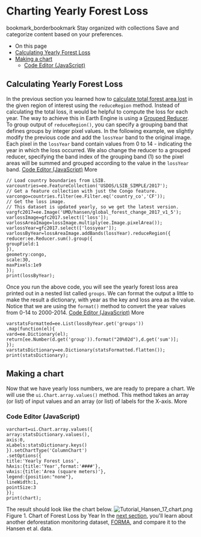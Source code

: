  
#  Charting Yearly Forest Loss 
bookmark_borderbookmark Stay organized with collections  Save and categorize content based on your preferences. 
  * On this page
  * [Calculating Yearly Forest Loss](https://developers.google.com/earth-engine/tutorials/tutorial_forest_03a#calculating-yearly-forest-loss)
  * [Making a chart](https://developers.google.com/earth-engine/tutorials/tutorial_forest_03a#making-a-chart)
    * [Code Editor (JavaScript)](https://developers.google.com/earth-engine/tutorials/tutorial_forest_03a#code-editor-javascript_2)


## Calculating Yearly Forest Loss
In the previous section you learned how to [calculate total forest area lost](https://developers.google.com/earth-engine/tutorials/tutorial_forest_03#calculating-pixel-areas) in the given region of interest using the `reduceRegion` method. Instead of calculating the total loss, it would be helpful to compute the loss for each year. The way to achieve this in Earth Engine is using a [Grouped Reducer](https://developers.google.com/earth-engine/guides/reducers_grouping).
To group output of `reduceRegion()`, you can specify a grouping band that defines groups by integer pixel values. In the following example, we slightly modify the previous code and add the `lossYear` band to the original image. Each pixel in the `lossYear` band contain values from 0 to 14 - indicating the year in which the loss occurred. We also change the reducer to a grouped reducer, specifying the band index of the grouping band (1) so the pixel areas will be summed and grouped according to the value in the `lossYear` band. 
[Code Editor (JavaScript)](https://developers.google.com/earth-engine/tutorials/tutorial_forest_03a#code-editor-javascript-sample) More
```
// Load country boundaries from LSIB.
varcountries=ee.FeatureCollection('USDOS/LSIB_SIMPLE/2017');
// Get a feature collection with just the Congo feature.
varcongo=countries.filter(ee.Filter.eq('country_co','CF'));
// Get the loss image.
// This dataset is updated yearly, so we get the latest version.
vargfc2017=ee.Image('UMD/hansen/global_forest_change_2017_v1_5');
varlossImage=gfc2017.select(['loss']);
varlossAreaImage=lossImage.multiply(ee.Image.pixelArea());
varlossYear=gfc2017.select(['lossyear']);
varlossByYear=lossAreaImage.addBands(lossYear).reduceRegion({
reducer:ee.Reducer.sum().group({
groupField:1
}),
geometry:congo,
scale:30,
maxPixels:1e9
});
print(lossByYear);
```

Once you run the above code, you will see the yearly forest loss area printed out in a nested list called `groups`. We can format the output a little to make the result a dictionary, with year as the key and loss area as the value. Notice that we are using the `format()` method to convert the year values from 0-14 to 2000-2014.
[Code Editor (JavaScript)](https://developers.google.com/earth-engine/tutorials/tutorial_forest_03a#code-editor-javascript-sample) More
```
varstatsFormatted=ee.List(lossByYear.get('groups'))
.map(function(el){
vard=ee.Dictionary(el);
return[ee.Number(d.get('group')).format("20%02d"),d.get('sum')];
});
varstatsDictionary=ee.Dictionary(statsFormatted.flatten());
print(statsDictionary);
```

## Making a chart
Now that we have yearly loss numbers, we are ready to prepare a chart. We will use the `ui.Chart.array.values()` method. This method takes an array (or list) of input values and an array (or list) of labels for the X-axis. 
More
### Code Editor (JavaScript)
```
varchart=ui.Chart.array.values({
array:statsDictionary.values(),
axis:0,
xLabels:statsDictionary.keys()
}).setChartType('ColumnChart')
.setOptions({
title:'Yearly Forest Loss',
hAxis:{title:'Year',format:'####'},
vAxis:{title:'Area (square meters)'},
legend:{position:"none"},
lineWidth:1,
pointSize:3
});
print(chart);
```

The result should look like the chart below.
![Tutorial_Hansen_17_chart.png](https://developers.google.com/static/earth-engine/images/Tutorial_hansen_17_chart.png) Figure 1. Chart of Forest Loss by Year 
In the [next section](https://developers.google.com/earth-engine/tutorials/tutorial_forest_04), you'll learn about another deforestation monitoring dataset, [FORMA](https://www.cgdev.org/sites/default/files/1423248_file_Hammer_Kraft_Wheeler_FORMA_FINAL.pdf), and compare it to the Hansen et al. data.
